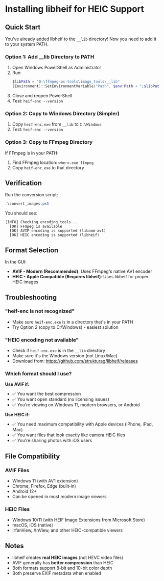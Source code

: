 # Installing libheif for HEIC Support

## Quick Start

You've already added libheif to the `__lib` directory! Now you need to add it to your system PATH.

### Option 1: Add __lib Directory to PATH

1. Open Windows PowerShell as Administrator
2. Run:
   ```powershell
   $libPath = "D:\ffmpeg-ps-tools\image_tools\__lib"
   [Environment]::SetEnvironmentVariable("Path", $env:Path + ";$libPath", "Machine")
   ```
3. Close and reopen PowerShell
4. Test: `heif-enc --version`

### Option 2: Copy to Windows Directory (Simpler)

1. Copy `heif-enc.exe` from `__lib` to `C:\Windows`
2. Test: `heif-enc --version`

### Option 3: Copy to FFmpeg Directory

If FFmpeg is in your PATH:
1. Find FFmpeg location: `where.exe ffmpeg`
2. Copy `heif-enc.exe` to that directory

## Verification

Run the conversion script:
```powershell
.\convert_images.ps1
```

You should see:
```
[INFO] Checking encoding tools...
  [OK] FFmpeg is available
  [OK] AVIF encoding is supported (libaom-av1)
  [OK] HEIC encoding is supported (libheif)
```

## Format Selection

In the GUI:
- **AVIF - Modern (Recommended)**: Uses FFmpeg's native AV1 encoder
- **HEIC - Apple Compatible (Requires libheif)**: Uses libheif for proper HEIC images

## Troubleshooting

### "heif-enc is not recognized"
- Make sure `heif-enc.exe` is in a directory that's in your PATH
- Try Option 2 (copy to C:\Windows) - easiest solution

### "HEIC encoding not available"
- Check if `heif-enc.exe` is in the `__lib` directory
- Make sure it's the Windows version (not Linux/Mac)
- Download from: https://github.com/strukturag/libheif/releases

### Which format should I use?

**Use AVIF if:**
- ✅ You want the best compression
- ✅ You want open standard (no licensing issues)
- ✅ You're viewing on Windows 11, modern browsers, or Android

**Use HEIC if:**
- ✅ You need maximum compatibility with Apple devices (iPhone, iPad, Mac)
- ✅ You want files that look exactly like camera HEIC files
- ✅ You're sharing photos with iOS users

## File Compatibility

### AVIF Files
- Windows 11 (with AV1 extension)
- Chrome, Firefox, Edge (built-in)
- Android 12+
- Can be opened in most modern image viewers

### HEIC Files
- Windows 10/11 (with HEIF Image Extensions from Microsoft Store)
- macOS, iOS (native)
- IrfanView, XnView, and other HEIC-compatible viewers

## Notes

- libheif creates **real HEIC images** (not HEVC video files)
- AVIF generally has **better compression** than HEIC
- Both formats support 8-bit and 10-bit color depth
- Both preserve EXIF metadata when enabled
